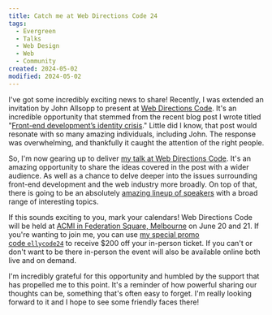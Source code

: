 ```yaml
---
title: Catch me at Web Directions Code 24
tags:
  - Evergreen
  - Talks
  - Web Design
  - Web
  - Community
created: 2024-05-02
modified: 2024-05-02
---
```


I've got some incredibly exciting news to share! Recently, I was extended an invitation by John Allsopp to present at [Web Directions Code](https://webdirections.org/code/). It's an incredible opportunity that stemmed from the recent blog post I wrote titled "[Front-end development’s identity crisis](https://www.ellyloel.com/blog/front-end-development-s-identity-crisis)." Little did I know, that post would resonate with so many amazing individuals, including John. The response was overwhelming, and thankfully it caught the attention of the right people.

So, I'm now gearing up to deliver [my talk at Web Directions Code](https://webdirections.org/code/speakers/elly-loel.php). It's an amazing opportunity to share the ideas covered in the post with a wider audience. As well as a chance to delve deeper into the issues surrounding front-end development and the web industry more broadly. On top of that, there is going to be an absolutely [amazing lineup of speakers](https://webdirections.org/code/index.php#speakers) with a broad range of interesting topics.

If this sounds exciting to you, mark your calendars! Web Directions Code will be held at [ACMI in Federation Square, Melbourne](https://www.acmi.net.au) on June 20 and 21. If you're wanting to join me, you can use [my special promo code `ellycode24`](https://webdirections.org/register/?eventName=code24&eventTitle=Code%2024&selectedTicket=code24gold&promoCode=ellycode24) to receive $200 off your in-person ticket. If you can't or don't want to be there in-person the event will also be available online both live and on demand.

I'm incredibly grateful for this opportunity and humbled by the support that has propelled me to this point. It's a reminder of how powerful sharing our thoughts can be, something that's often easy to forget. I'm really looking forward to it and I hope to see some friendly faces there!
